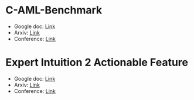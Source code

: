 # C-AML-Benchmark
- Google doc: [Link](https://docs.google.com/document/d/1T341R091TiqV7Wf1_t1xDPLKamSHMnZWegoVNZfPFWw/edit?usp=sharing)
- Arxiv: [Link]()
- Conference: [Link]()


# Expert Intuition 2 Actionable Feature
- Google doc: [Link]()
- Arxiv: [Link]()
- Conference: [Link]()
